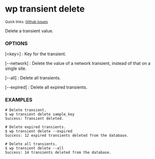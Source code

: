 # wp transient delete

<small>Quick links: <a href="https://github.com/issues?q=is%3Aopen+label%3Acommand%3Atransient-delete+sort%3Aupdated-desc+org%3Awp-cli">Github issues</a></small>

Delete a transient value.

### OPTIONS

[&lt;key&gt;]
: Key for the transient.

[\--network]
: Delete the value of a network transient, instead of that on a single site.

[\--all]
: Delete all transients.

[\--expired]
: Delete all expired transients.

### EXAMPLES

    # Delete transient.
    $ wp transient delete sample_key
    Success: Transient deleted.

    # Delete expired transients.
    $ wp transient delete --expired
    Success: 12 expired transients deleted from the database.

    # Delete all transients.
    $ wp transient delete --all
    Success: 14 transients deleted from the database.




